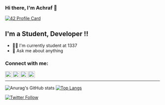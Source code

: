 
### Hi there, I'm Achraf 👋

[![42 Profile Card](https://1337-readme.vercel.app/api/profile?cursus=42cursus&login=abettach)](https://github.com/mohouyizme/1337-readme)

## I'm a Student, Developer !!

- 👨‍🎓 I'm currently student at 1337
- 💬 Ask me about anything

### Connect with me:

[<img align="left" alt="abettach | YouTube" width="22px" src="https://cdn.jsdelivr.net/npm/simple-icons@v3/icons/youtube.svg" />][youtube]
[<img align="left" alt="abettach | Twitter" width="22px" src="https://cdn.jsdelivr.net/npm/simple-icons@v3/icons/twitter.svg" />][twitter]
[<img align="left" alt="abettach | LinkedIn" width="22px" src="https://cdn.jsdelivr.net/npm/simple-icons@v3/icons/linkedin.svg" />][linkedin]
[<img align="left" alt="abettach | Instagram" width="22px" src="https://cdn.jsdelivr.net/npm/simple-icons@v3/icons/instagram.svg" />][instagram]

<br />

---

![Anurag's GitHub stats](https://github-readme-stats.vercel.app/api?username=abettach&show_icons=true)
[![Top Langs](https://github-readme-stats.vercel.app/api/top-langs/?username=abettach&layout=compact)](https://github.com/anuraghazra/github-readme-stats)

</details>

[twitter]: https://twitter.com/Achraf_Bettachi
[youtube]: https://www.youtube.com/channel/UClJtWrAylYIzrdXetrv461w
[instagram]: https://www.instagram.com/achraf_bettachi/
[linkedin]: https://www.linkedin.com/in/achraf-bettachi-164593218/

[![Twitter Follow](https://img.shields.io/twitter/follow/achraf_bettachi?color=1DA1F2&logo=twitter&style=for-the-badge)](https://twitter.com/intent/follow?original_referer=https://github.com/abettach&screen_name=achraf_bettachi)





